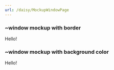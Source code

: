 ```yaml
---
url: /daisy/MockupWindowPage
---
```






### ~window mockup with border
<div class="mockup-window border border-base-300 w-full">
  <div class="grid place-content-center border-t border-base-300 h-80">Hello!</div>
</div>




### ~window mockup with background color
<div class="mockup-window bg-base-100 border border-base-300 w-full">
  <div class="grid place-content-center h-80">Hello!</div>
</div>



